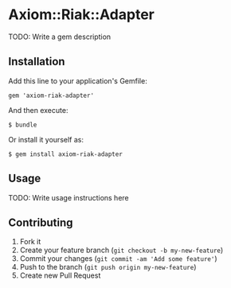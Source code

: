 # Axiom::Riak::Adapter

TODO: Write a gem description

## Installation

Add this line to your application's Gemfile:

    gem 'axiom-riak-adapter'

And then execute:

    $ bundle

Or install it yourself as:

    $ gem install axiom-riak-adapter

## Usage

TODO: Write usage instructions here

## Contributing

1. Fork it
2. Create your feature branch (`git checkout -b my-new-feature`)
3. Commit your changes (`git commit -am 'Add some feature'`)
4. Push to the branch (`git push origin my-new-feature`)
5. Create new Pull Request
